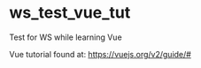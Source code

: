# ws_test_vue_tut
Test for WS while learning Vue

Vue tutorial found at: https://vuejs.org/v2/guide/#

